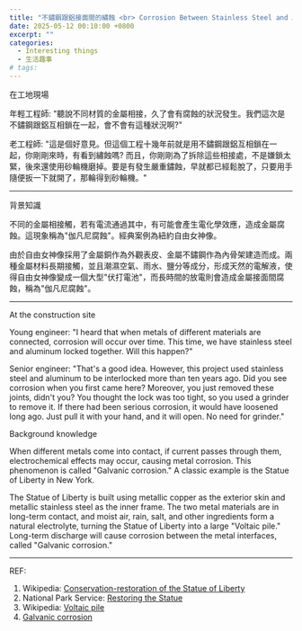 ```yaml
---
title: "不鏽鋼跟鋁接面間的繡蝕 <br> Corrosion Between Stainless Steel and Aluminum Interface"
date: 2025-05-12 00:10:00 +0800
excerpt: ""
categories:
  - Interesting things
  - 生活趣事
# tags:
---
```


在工地現場

年輕工程師: "聽說不同材質的金屬相接，久了會有腐蝕的狀況發生。我們這次是不鏽鋼跟鋁互相鎖在一起，會不會有這種狀況啊?"

老工程師: "這是個好意見。但這個工程十幾年前就是用不鏽鋼跟鋁互相鎖在一起，你剛剛來時，有看到繡蝕嗎? 而且，你剛剛為了拆除這些相接處，不是嫌鎖太緊，後來還使用砂輪機磨掉。要是有發生嚴重鏽蝕，早就都已經鬆脫了，只要用手隨便扳一下就開了，那輪得到砂輪機。"

---

背景知識

不同的金屬相接觸，若有電流通過其中，有可能會產生電化學效應，造成金屬腐蝕。這現象稱為"伽凡尼腐蝕"。經典案例為紐約自由女神像。

由於自由女神像採用了金屬銅作為外觀表皮、金屬不鏽鋼作為內骨架建造而成。兩種金屬材料長期接觸，並且潮濕空氣、雨水、鹽分等成分，形成天然的電解液，使得自由女神像變成一個大型"伏打電池"，而長時間的放電則會造成金屬接面間腐蝕，稱為"伽凡尼腐蝕"。

---

At the construction site

Young engineer: "I heard that when metals of different materials are connected, corrosion will occur over time. This time, we have stainless steel and aluminum locked together. Will this happen?"

Senior engineer: "That's a good idea. However, this project used stainless steel and aluminum to be interlocked more than ten years ago. Did you see corrosion when you first came here? Moreover, you just removed these joints, didn't you? You thought the lock was too tight, so you used a grinder to remove it. If there had been serious corrosion, it would have loosened long ago. Just pull it with your hand, and it will open. No need for grinder."

Background knowledge

When different metals come into contact, if current passes through them, electrochemical effects may occur, causing metal corrosion. This phenomenon is called "Galvanic corrosion." A classic example is the Statue of Liberty in New York.

The Statue of Liberty is built using metallic copper as the exterior skin and metallic stainless steel as the inner frame. The two metal materials are in long-term contact, and moist air, rain, salt, and other ingredients form a natural electrolyte, turning the Statue of Liberty into a large "Voltaic pile." Long-term discharge will cause corrosion between the metal interfaces, called "Galvanic corrosion."

---

REF:  
1. Wikipedia: [Conservation-restoration of the Statue of Liberty](https://en.wikipedia.org/wiki/Conservation-restoration_of_the_Statue_of_Liberty)
2. National Park Service: [Restoring the Statue](https://www.nps.gov/stli/learn/historyculture/places_restoring.htm)
3. Wikipedia: [Voltaic pile](https://en.wikipedia.org/wiki/Voltaic_pile)
4. [Galvanic corrosion](https://en.wikipedia.org/wiki/Galvanic_corrosion)

<!--
2024-11
發生

FB: 

Twitter:

-->
